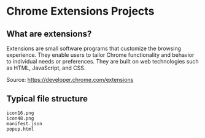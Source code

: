 # Chrome Extensions Projects

## What are extensions?
Extensions are small software programs that customize the browsing experience. They enable users to tailor Chrome functionality and behavior to individual needs or preferences. They are built on web technologies such as HTML, JavaScript, and CSS.

Source: https://developer.chrome.com/extensions

## Typical file structure
```
icon16.png
icon48.png
manifest.json
popup.html
```

